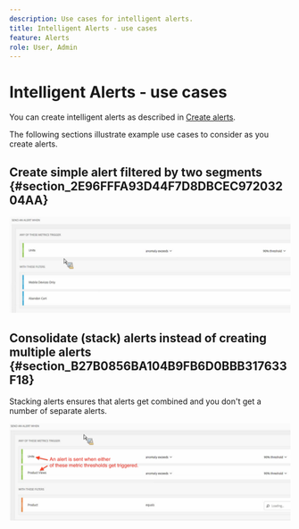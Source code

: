 ```yaml
---
description: Use cases for intelligent alerts.
title: Intelligent Alerts - use cases
feature: Alerts
role: User, Admin
---
```

# Intelligent Alerts - use cases

You can create intelligent alerts as described in [Create alerts](/help/analysis-workspace/c-intelligent-alerts/alert-builder.md). 

The following sections illustrate example use cases to consider as you create alerts.

## Create simple alert filtered by two segments {#section_2E96FFFA93D44F7D8DBCEC97203204AA}

<!-- 

Update screenshots for better readability.

 -->

![](assets/alerts_example1.png)



## Consolidate (stack) alerts instead of creating multiple alerts {#section_B27B0856BA104B9FB6D0BBB317633F18}

Stacking alerts ensures that alerts get combined and you don't get a number of separate alerts.

![](assets/alerts_example2.png)
